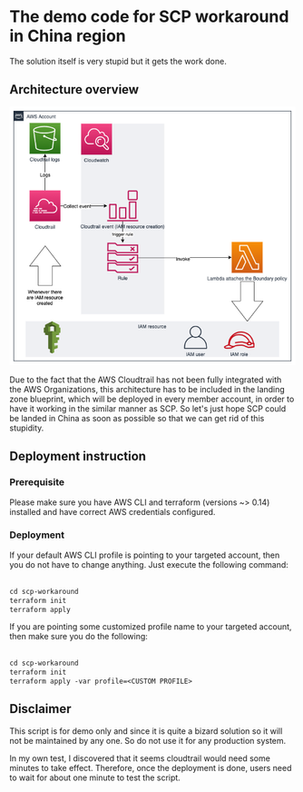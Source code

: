 # The demo code for SCP workaround in China region

The solution itself is very stupid but it gets the work done.

## Architecture overview

![Architecture Overview](./scp_workaround.png)

Due to the fact that the AWS Cloudtrail has not been fully integrated with the AWS Organizations, this architecture has to be included in the landing zone blueprint, which will be deployed in every member account, in order to have it working in the similar manner as SCP. So let's just hope SCP could be landed in China as soon as possible so that we can get rid of this stupidity.

## Deployment instruction

### Prerequisite

Please make sure you have AWS CLI and terraform (versions ~> 0.14) installed and have correct AWS credentials configured.

### Deployment

If your default AWS CLI profile is pointing to your targeted account, then you do not have to change anything. Just execute the following command:

```code

cd scp-workaround
terraform init
terraform apply

```

If you are pointing some customized profile name to your targeted account, then make sure you do the following:

```code

cd scp-workaround
terraform init
terraform apply -var profile=<CUSTOM PROFILE>

```

## Disclaimer

This script is for demo only and since it is quite a bizard solution so it will not be maintained by any one. So do not use it for any production system.

In my own test, I discovered that it seems cloudtrail would need some minutes to take effect. Therefore, once the deployment is done, users need to wait for about one minute to test the script.